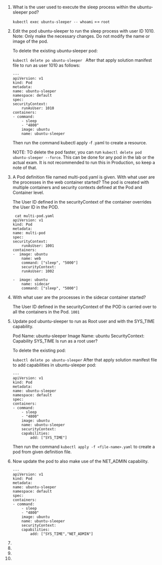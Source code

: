 1. What is the user used to execute the sleep process within the ubuntu-sleeper pod?

    `kubectl exec ubuntu-sleeper -- whoami` == `root`

2. Edit the pod ubuntu-sleeper to run the sleep process with user ID 1010. Note: Only make the necessary changes. Do not modify the name or image of the pod.

    To delete the existing ubuntu-sleeper pod:

    `kubectl delete po ubuntu-sleeper `
    After that apply solution manifest file to run as user 1010 as follows:
    ```
    ---
    apiVersion: v1
    kind: Pod
    metadata:
    name: ubuntu-sleeper
    namespace: default
    spec:
    securityContext:
        runAsUser: 1010
    containers:
    - command:
        - sleep
        - "4800"
        image: ubuntu
        name: ubuntu-sleeper
    ```
    Then run the command kubectl apply -f <file-name>.yaml to create a resource.

    NOTE: TO delete the pod faster, you can run `kubectl delete pod ubuntu-sleeper --force`. This can be done for any pod in the lab or the actual exam. It is not recommended to run this in Production, so keep a note of that.

3. A Pod definition file named multi-pod.yaml is given. With what user are the processes in the web container started? The pod is created with multiple containers and security contexts defined at the Pod and Container level.

    The User ID defined in the securityContext of the container overrides the User ID in the POD.
    ```
     cat multi-pod.yaml 
    apiVersion: v1
    kind: Pod
    metadata:
    name: multi-pod
    spec:
    securityContext:
        runAsUser: 1001
    containers:
    -  image: ubuntu
        name: web
        command: ["sleep", "5000"]
        securityContext:
        runAsUser: 1002

    -  image: ubuntu
        name: sidecar
        command: ["sleep", "5000"]
    ```

4. With what user are the processes in the sidecar container started?

    The User ID defined in the securityContext of the POD is carried over to all the containers in the Pod. `1001`

5. Update pod ubuntu-sleeper to run as Root user and with the SYS_TIME capability.

    
    Pod Name: ubuntu-sleeper
    Image Name: ubuntu
    SecurityContext: Capability SYS_TIME
    Is run as a root user?

    To delete the existing pod:

    `kubectl delete po ubuntu-sleeper`
    After that apply solution manifest file to add capabilities in ubuntu-sleeper pod:
    ```
    ---
    apiVersion: v1
    kind: Pod
    metadata:
    name: ubuntu-sleeper
    namespace: default
    spec:
    containers:
    - command:
        - sleep
        - "4800"
        image: ubuntu
        name: ubuntu-sleeper
        securityContext:
        capabilities:
            add: ["SYS_TIME"]
    ```
    Then run the command `kubectl apply -f <file-name>.yaml` to create a pod from given definition file.

6. Now update the pod to also make use of the NET_ADMIN capability.

    ```
    ---
    apiVersion: v1
    kind: Pod
    metadata:
    name: ubuntu-sleeper
    namespace: default
    spec:
    containers:
    - command:
        - sleep
        - "4800"
        image: ubuntu
        name: ubuntu-sleeper
        securityContext:
        capabilities:
            add: ["SYS_TIME","NET_ADMIN"]
    ```

7.

    

8.

    

9.

    

10.

